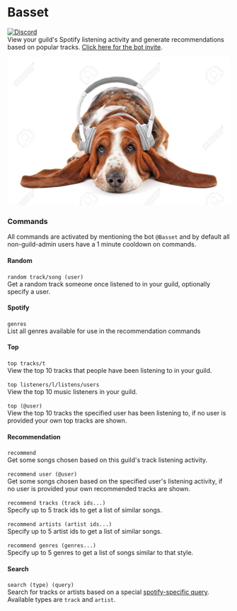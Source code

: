 # Basset
[![Discord](https://discordapp.com/api/guilds/158057120493862912/widget.png)](https://discord.gg/B4BwQ8r)  
View your guild's Spotify listening activity and generate recommendations based on popular tracks. [Click here for the bot invite](https://discordapp.com/oauth2/authorize/?permissions=67584&scope=bot&client_id=593797043458146318).

<p align="center">
  <img src="basset_image.jpg">
</p>

### Commands

All commands are activated by mentioning the bot `@Basset` and by default all non-guild-admin users have a 1 minute cooldown on commands.

#### Random
`random track/song (user)`  
Get a random track someone once listened to in your guild, optionally specify a user.

#### Spotify
`genres`  
List all genres available for use in the recommendation commands

#### Top
`top tracks/t`  
View the top 10 tracks that people have been listening to in your guild.

`top listeners/l/listens/users`  
View the top 10 music listeners in your guild.

`top (@user)`  
View the top 10 tracks the specified user has been listening to, if no user is provided your own top tracks are shown.

#### Recommendation
`recommend`  
Get some songs chosen based on this guild's track listening activity.

`recommend user (@user)`  
Get some songs chosen based on the specified user's listening activity, if no user is provided your own recommended tracks are shown.

`recommend tracks (track ids...)`  
Specify up to 5 track ids to get a list of similar songs.

`recommend artists (artist ids...)`  
Specify up to 5 artist ids to get a list of similar songs.

`recommend genres (genres...)`  
Specify up to 5 genres to get a list of songs similar to that style.


#### Search
`search (type) (query)`  
Search for tracks or artists based on a special [spotify-specific query](https://developer.spotify.com/documentation/web-api/reference/search/search/#writing-a-query---guidelines). Available types are `track` and `artist`.